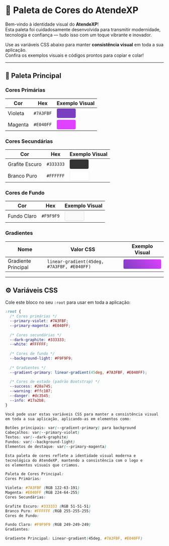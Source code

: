 # 🎨 Paleta de Cores do AtendeXP

Bem-vindo à identidade visual do **AtendeXP**!  
Esta paleta foi cuidadosamente desenvolvida para transmitir modernidade, tecnologia e confiança — tudo isso com um toque vibrante e inovador.

Use as variáveis CSS abaixo para manter **consistência visual** em toda a sua aplicação.  
Confira os exemplos visuais e códigos prontos para copiar e colar!

---

## 🌈 Paleta Principal

### Cores Primárias

| Cor       | Hex      | Exemplo Visual                                                                 |
|-----------|----------|--------------------------------------------------------------------------------|
| Violeta   | `#7A3FBF`| <div style="background-color:#7A3FBF; width:60px; height:30px; border-radius:4px;"></div> |
| Magenta   | `#E040FF`| <div style="background-color:#E040FF; width:60px; height:30px; border-radius:4px;"></div> |

### Cores Secundárias

| Cor            | Hex      | Exemplo Visual                                                                 |
|----------------|----------|--------------------------------------------------------------------------------|
| Grafite Escuro | `#333333`| <div style="background-color:#333333; width:60px; height:30px; border-radius:4px;"></div> |
| Branco Puro    | `#FFFFFF`| <div style="background-color:#FFFFFF; border:1px solid #eee; width:60px; height:30px; border-radius:4px;"></div> |

### Cores de Fundo

| Cor          | Hex      | Exemplo Visual                                                                 |
|--------------|----------|--------------------------------------------------------------------------------|
| Fundo Claro  | `#F9F9F9`| <div style="background-color:#F9F9F9; border:1px solid #ddd; width:60px; height:30px; border-radius:4px;"></div> |

### Gradientes

| Nome               | Valor CSS                                      | Exemplo Visual                                                                 |
|--------------------|------------------------------------------------|--------------------------------------------------------------------------------|
| Gradiente Principal| `linear-gradient(45deg, #7A3FBF, #E040FF)`     | <div style="background:linear-gradient(45deg, #7A3FBF, #E040FF); width:120px; height:30px; border-radius:4px;"></div> |

---

## ⚙️ Variáveis CSS

Cole este bloco no seu `:root` para usar em toda a aplicação:

```css
:root {
  /* Cores primárias */
  --primary-violet: #7A3FBF;
  --primary-magenta: #E040FF;
  
  /* Cores secundárias */
  --dark-graphite: #333333;
  --white: #FFFFFF;
  
  /* Cores de fundo */
  --background-light: #F9F9F9;
  
  /* Gradientes */
  --gradient-primary: linear-gradient(45deg, #7A3FBF, #E040FF);
  
  /* Cores de estado (padrão Bootstrap) */
  --success: #28a745;
  --warning: #ffc107;
  --danger: #dc3545;
  --info: #17a2b8;
}

Você pode usar estas variáveis CSS para manter a consistência visual 
em toda a sua aplicação, aplicando-as em elementos como:

Botões principais: var(--gradient-primary) para background
Cabeçalhos: var(--primary-violet)
Textos: var(--dark-graphite)
Fundos: var(--background-light)
Elementos de destaque: var(--primary-magenta)

Esta paleta de cores reflete a identidade visual moderna e
tecnológica do AtendeXP, mantendo a consistência com o logo e 
os elementos visuais que criamos.

Paleta de Cores Principal:
Cores Primárias:

Violeta: #7A3FBF (RGB 122-63-191)
Magenta: #E040FF (RGB 224-64-255)
Cores Secundárias:

Grafite Escuro: #333333 (RGB 51-51-51)
Branco Puro: #FFFFFF (RGB 255-255-255)
Cores de Fundo:

Fundo Claro: #F9F9F9 (RGB 249-249-249)
Gradientes:

Gradiente Principal: Linear-gradient(45deg, #7A3FBF, #E040FF)
